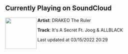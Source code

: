 ## Currently Playing on SoundCloud

[<img align="left" width="100" src="https://i1.sndcdn.com/artworks-kSKHUUOJPNyXa8cZ-yOyIWQ-t500x500.jpg">](https://soundcloud.com/drakeo-the-ruler/its-a-secret-ft-joog-allblack?in=drakeo-the-ruler/sets/thank-you-for-using-gtl)

**Artist**: DRAKEO The Ruler 

**Track**: It's A Secret Ft. Joog & ALLBLACK

Last updated at 03/15/2022 20:29
